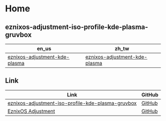 

# Home


## eznixos-adjustment-iso-profile-kde-plasma-gruvbox

| en_us | zh_tw |
| --- | --- |
| [eznixos-adjustment-kde-plasma](https://github.com/samwhelp/eznixos-adjustment-iso-profile-kde-plasma-gruvbox/tree/main/debian-12/locale/en_us/eznixos-adjustment-kde-plasma) | [eznixos-adjustment-kde-plasma](https://github.com/samwhelp/eznixos-adjustment-iso-profile-kde-plasma-gruvbox/tree/main/debian-12/locale/zh_tw/eznixos-adjustment-kde-plasma) |


## Link

| Link | GitHub |
| ---- | ------ |
| [eznixos-adjustment-iso-profile-kde-plasma-gruvbox](https://samwhelp.github.io/eznixos-adjustment-iso-profile-kde-plasma-gruvbox/) | [GitHub](https://github.com/samwhelp/eznixos-adjustment-iso-profile-kde-plasma-gruvbox) |
| [EznixOS Adjustment](https://samwhelp.github.io/eznixos-adjustment/) | [GitHub](https://github.com/samwhelp/eznixos-adjustment) |
